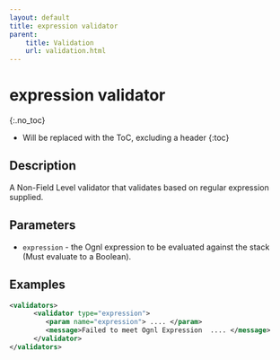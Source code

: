 ```yaml
---
layout: default
title: expression validator
parent:
    title: Validation
    url: validation.html
---
```


# expression validator
{:.no_toc}

* Will be replaced with the ToC, excluding a header
{:toc}

## Description

A Non-Field Level validator that validates based on regular expression supplied.

## Parameters

- `expression` - the Ognl expression to be evaluated against the stack (Must evaluate to a Boolean).

## Examples

```xml
<validators>
      <validator type="expression">
         <param name="expression"> .... </param>
         <message>Failed to meet Ognl Expression  .... </message>
      </validator>
</validators>
```
